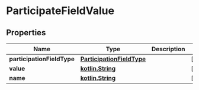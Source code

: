 # ParticipateFieldValue

## Properties
Name | Type | Description | Notes
------------ | ------------- | ------------- | -------------
**participationFieldType** | [**ParticipationFieldType**](ParticipationFieldType.md) |  |  [optional]
**value** | [**kotlin.String**](.md) |  |  [optional]
**name** | [**kotlin.String**](.md) |  |  [optional]
